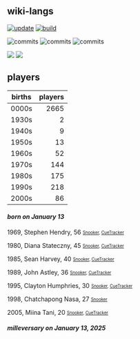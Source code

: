 ## wiki-langs
[![update](https://github.com/dreamerminsk/wiki-langs/actions/workflows/update-tables.yml/badge.svg)](https://github.com/dreamerminsk/wiki-langs/actions/workflows/update-tables.yml)
[![build](https://github.com/dreamerminsk/wiki-langs/actions/workflows/build.yml/badge.svg)](https://github.com/dreamerminsk/wiki-langs/actions/workflows/build.yml)

![commits](https://img.shields.io/github/commit-activity/y/dreamerminsk/wiki-langs)
![commits](https://img.shields.io/github/commit-activity/m/dreamerminsk/wiki-langs)
![commits](https://img.shields.io/github/commit-activity/w/dreamerminsk/wiki-langs)

![](https://img.shields.io/github/languages/code-size/dreamerminsk/wiki-langs)
![](https://img.shields.io/github/repo-size/dreamerminsk/wiki-langs)

## players
| births | players |
| :----: | ------: |
| 0000s | 2665 |
| 1930s | 2 |
| 1940s | 9 |
| 1950s | 13 |
| 1960s | 52 |
| 1970s | 144 |
| 1980s | 175 |
| 1990s | 218 |
| 2000s | 86 |

#### ***born on January 13***
1969, Stephen Hendry, 56 <sub><sup>[Snooker](http://www.snooker.org/res/index.asp?player=153), [CueTracker](http://cuetracker.net/Players/stephen-hendry/)</sup></sub>

1980, Diana Stateczny, 45 <sub><sup>[Snooker](http://www.snooker.org/res/index.asp?player=2112), [CueTracker](http://cuetracker.net/Players/diana-stateczny/)</sup></sub>

1985, Sean Harvey, 40 <sub><sup>[Snooker](http://www.snooker.org/res/index.asp?player=2078), [CueTracker](http://cuetracker.net/Players/sean-harvey/)</sup></sub>

1989, John Astley, 36 <sub><sup>[Snooker](http://www.snooker.org/res/index.asp?player=526), [CueTracker](http://cuetracker.net/Players/john-astley/)</sup></sub>

1995, Clayton Humphries, 30 <sub><sup>[Snooker](http://www.snooker.org/res/index.asp?player=1627), [CueTracker](http://cuetracker.net/Players/clayton-humphries/)</sup></sub>

1998, Chatchapong Nasa, 27 <sub><sup>[Snooker](http://www.snooker.org/res/index.asp?player=2887)</sup></sub>

2005, Miina Tani, 20 <sub><sup>[Snooker](http://www.snooker.org/res/index.asp?player=2549), [CueTracker](http://cuetracker.net/Players/miina-tani/)</sup></sub>


#### ***milleversary on January 13, 2025***



